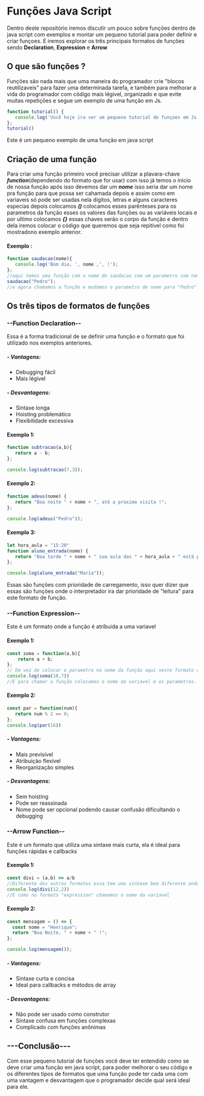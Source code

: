 # Funções Java Script
Dentro deste repositório iremos discutir um pouco sobre funções dentro de java script com exemplos e montar um pequeno tutorial para poder definir e criar
funçoes. E iremos explorar os três principais formatos de funções sendo **Declaration**, **Expression** e **Arrow**

## O que são funções ?
Funções são nada mais que uma maneira do programador crie "blocos reutilizaveis" para fazer uma determinada tarefa, e também para melhorar a vida do programador
com código mais légivel, organizado e que evite muitas repetições e segue um exemplo de uma função em Js.

```js
function tutorial() {
   console.log('Você hoje ira ver um pequeno tutorial de funçoes em Js !');
};
tutorial()
```

Este é um pequeno exemplo de uma função em java script

## Criação de uma função 
Para criar uma função primeiro você precisar utilizar a plavara-chave ***function***(dependendo do formato que for usar) com isso já temos o inicio  de nossa função 
após isso devemos dar um ***nome*** isso seria dar um nome pra função para que possa ser cahamada depois e assim como em variaveis 
só pode ser usadas nela digitos, letras e alguns caracteres especias depois colocamos ***()*** colocamos esses parênteses para os 
parametros da função esses os valores das funções ou as variáveis locais e por ultimo colocamos ***{}*** essas chaves serão o corpo da função 
e dentro dela iremos colocar o código que queremos que seja repitível como foi mostradono exemplo anterior.

#### Exemplo :
```js
function saudacao(nome){
   console.log('Bom dia, ', nome ,', !');
};
//aqui temos uma função com o nome de saudacao com um parametro com nome e dentro do bloco temos um console log
saudacao("Pedro");
//e agora chamamos a função e mudamos o parametro de nome para "Pedro"
```

## Os três tipos de formatos de funções
### --Function Declaration--
Essa é a forma tradicional de se definir uma função e o formato que foi utilizado nos exemplos anteriores.

##### - Vantagens:

- Debugging fácil 
- Mais légivel 
##### - Desvantagens:

- Sintaxe longa
- Hoisting problemático 
- Flexibilidade excessiva 

#### Exemplo 1: 
```js
function subtracao(a,b){
   return a - b;
};

console.log(subtracao(7,3));
```

#### Exemplo 2:
```js
function adeus(nome) {
   return "Boa noite " + nome + ", até a proxima visita !";
};

console.log(adeus("Pedro"));
```

#### Exemplo 3:
```js
let hora_aula = "15:20"
function aluno_entrada(nome) {
   return "Boa tarde " + nome + " sua aula das " + hora_aula + " está prete a começar !";
};

console.log(aluno_entrada("Maria"));
```
Essas são funções com prioridade de carregamento, isso quer dizer que essas são funções onde o interpretador ira dar prioridade de "leitura" para
este formato de função.

### --Function Expression--
Este é um formato onde a função é atríbuida a uma variavel

#### Exemplo 1:
```js
const soma = function(a,b){
    return a + b;
};
// Em vez de colocar o parametro no nome da função aqui neste formato o atribuimos a função
console.log(soma(10,7))
//E para chamar a função colocamos o nome da variavel e os parametros.
```

#### Exemplo 2:
```js
const par = function(num){
   return num % 2 == 0;
};
console.log(par(16))
```
##### - Vantagens:

- Mais previsível 
- Atribuição flexível 
- Reorganização simples 
##### - Desvantagens:

- Sem hoisting
- Pode ser reassinada
- Nome pode ser opcional podendo causar confusão dificultando o debugging

### --Arrow Function-- 
Este é um formato que utiliza uma sintaxe mais curta, ela é ideal para funções rápidas e callbacks

#### Exemplo 1:
```js
const divi = (a,b) => a/b
//Diferente dos outros formatos essa tem uma sintexe bem diferente onde o parametro é atribuido a variavel e utlizando uma arrow para montar o corpo da função e ela não utiliza do "function"
console.log(divi(12,2))
//E como no formato "expression" chamamos o nome da varíavel
```

#### Exemplo 2:
```js
const mensagem = () => {
  const nome = "Henrique";
  return "Boa Noite, " + nome + " !";
};

console.log(mensagem());
```

##### - Vantagens:

- Sintaxe curta e concisa
- Ideal para callbacks e métodos de array

##### - Desvantagens:

- Não pode ser usado como construtor
- Sintaxe confusa em funções complexas
- Complicado com funções anônimas 


## ---Conclusão---
Com esse pequeno tutorial de funções você deve ter entendido como se deve criar uma função em java script, para poder melhorar o seu código e os diferentes
tipos de formatos que uma função pode ter cada uma com uma vantagem e desvantagem que o programador decide qual será ideal para ele. 

